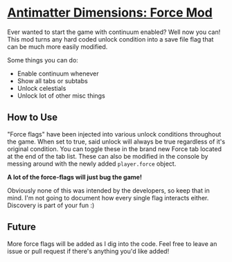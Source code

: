 # [Antimatter Dimensions: Force Mod](https://miabread.github.io/AntimatterDimensions/)

Ever wanted to start the game with continuum enabled? Well now you can! This mod turns any hard coded unlock condition into a save file flag that can be much more easily modified.

Some things you can do:
- Enable continuum whenever
- Show all tabs or subtabs    
- Unlock celestials
- Unlock lot of other misc things

## How to Use

"Force flags" have been injected into various unlock conditions throughout the game. When set to true, said unlock will always be true regardless of it's original condition. You can toggle these in the brand new Force tab located at the end of the tab list. These can also be modified in the console by messing around with the newly added `player.force` object.

**A lot of the force-flags will just bug the game!**

Obviously none of this was intended by the developers, so keep that in mind. I'm not going to document how every single flag interacts either. Discovery is part of your fun :)

## Future 

More force flags will be added as I dig into the code. Feel free to leave an issue or pull request if there's anything you'd like added!
